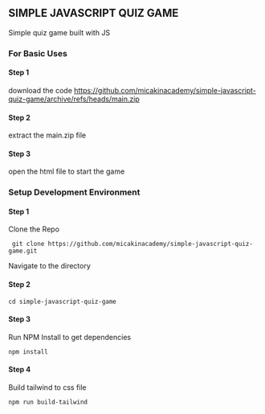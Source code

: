 ## SIMPLE JAVASCRIPT QUIZ GAME

Simple quiz game built with JS


### For Basic Uses

#### Step 1
download the code https://github.com/micakinacademy/simple-javascript-quiz-game/archive/refs/heads/main.zip

#### Step 2
extract the main.zip file

#### Step 3
open the html file to start the game


### Setup Development Environment

#### Step 1
Clone the Repo 

```
 git clone https://github.com/micakinacademy/simple-javascript-quiz-game.git
```
Navigate to the directory
 
#### Step 2
```
cd simple-javascript-quiz-game 
```

#### Step 3

Run NPM Install to get dependencies
```
npm install
```

#### Step 4
Build tailwind to css file
```
npm run build-tailwind
```